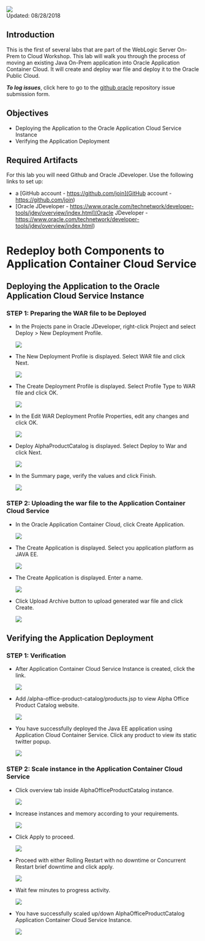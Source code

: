 ![](images/200/Picture200-lab.png)  
Updated: 08/28/2018

## Introduction

This is the first of several labs that are part of the WebLogic Server On-Prem to Cloud Workshop. This lab will walk you through the process of moving an existing Java On-Prem application into Oracle Application Container Cloud. It will create and deploy war file and deploy it to the Oracle Public Cloud.

**_To log issues_**, click here to go to the [github oracle](https://github.com/oracle/learning-library/issues/new) repository issue submission form.

## Objectives

- Deploying the Application to the Oracle Application Cloud Service Instance
- Verifying the Application Deployment

## Required Artifacts

For this lab you will need Github and Oracle JDeveloper. Use the following links to set up:

- a [GitHub account - https://github.com/join](GitHub account - https://github.com/join)
-  [Oracle JDeveloper - https://www.oracle.com/technetwork/developer-tools/jdev/overview/index.html](Oracle JDeveloper - https://www.oracle.com/technetwork/developer-tools/jdev/overview/index.html)

# Redeploy both Components to Application Container Cloud Service

## Deploying the Application to the Oracle Application Cloud Service Instance

### **STEP 1**: Preparing the WAR file to be Deployed

- In the Projects pane in Oracle JDeveloper, right-click Project and select Deploy > New Deployment Profile.
   
    ![](images/200/war_1.png) 

- The New Deployment Profile is displayed. Select WAR file and click Next.
  
    ![](images/200/war_2.png) 

- The Create Deployment Profile is displayed. Select Profile Type to WAR file and click OK.

    ![](images/200/war_3.png) 

- In the Edit WAR Deployment Profile Properties, edit any changes and click OK.

    ![](images/200/war_4.png) 

- Deploy AlphaProductCatalog is displayed. Select Deploy to War and click Next.

    ![](images/200/war_5.png) 

- In the Summary page, verify the values and click Finish.
   
    ![](images/200/war_6.png)

### **STEP 2**: Uploading the war file to the  Application Container Cloud Service


- In the Oracle Application Container Cloud, click Create Application.

    ![](images/200/1.png) 

- The Create Application is displayed. Select you application platform as JAVA EE.
  
    ![](images/200/2.png) 

- The Create Application is displayed. Enter a name.
  
    ![](images/200/4.png) 

- Click Upload Archive button to upload generated war file and click Create.

    ![](images/200/6.png) 

## Verifying the Application Deployment

### **STEP 1**: Verification

- After Application Container Cloud Service Instance is created, click the link.

    ![](images/200/9.png) 

- Add /alpha-office-product-catalog/products.jsp to view Alpha Office Product Catalog website.

    ![](images/200/10.png) 

- You have successfully deployed the Java EE application using  Application Cloud Container Service. Click any product to view its static twitter popup.

    ![](images/200/10_1.png) 

### **STEP 2**: Scale instance in the Application Container Cloud Service

- Click overview tab inside AlphaOfficeProductCatalog instance.

    ![](images/200/11.png) 

- Increase instances and memory according to your requirements.

    ![](images/200/12.png) 

- Click Apply to proceed.

    ![](images/200/13.png) 

- Proceed with either Rolling Restart with no downtime or Concurrent Restart brief downtime and click apply. 

    ![](images/200/14.png) 

- Wait few minutes to progress activity.

    ![](images/200/15.png) 

- You have successfully scaled up/down AlphaOfficeProductCatalog Application Container Cloud Service Instance.

    ![](images/200/16.png) 



